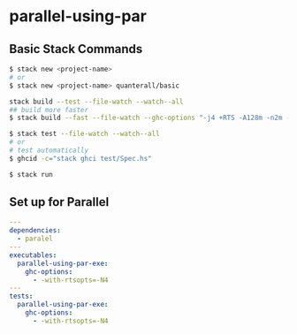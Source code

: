 # parallel-using-par

## Basic Stack Commands

```bash
$ stack new <project-name>
# or
$ stack new <project-name> quanterall/basic

stack build --test --file-watch --watch--all
## build more faster
$ stack build --fast --file-watch --ghc-options "-j4 +RTS -A128m -n2m -RTS"

$ stack test --file-watch --watch--all
# or
# test automatically
$ ghcid -c="stack ghci test/Spec.hs"

$ stack run
```

## Set up for Parallel

```yaml
---
dependencies:
  - paralel
---
executables:
  parallel-using-par-exe:
    ghc-options:
      - -with-rtsopts=-N4
---
tests:
  parallel-using-par-exe:
    ghc-options:
      - -with-rtsopts=-N4
```

